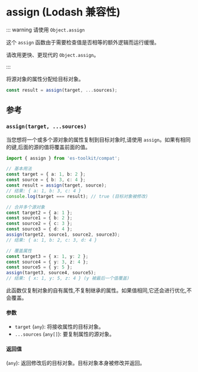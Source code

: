 # assign (Lodash 兼容性)

::: warning 请使用 `Object.assign`

这个 `assign` 函数由于需要检查值是否相等的额外逻辑而运行缓慢。

请改用更快、更现代的 `Object.assign`。

:::

将源对象的属性分配给目标对象。

```typescript
const result = assign(target, ...sources);
```

## 参考

### `assign(target, ...sources)`

当您想将一个或多个源对象的属性复制到目标对象时,请使用 `assign`。如果有相同的键,后面的源的值将覆盖前面的值。

```typescript
import { assign } from 'es-toolkit/compat';

// 基本用法
const target = { a: 1, b: 2 };
const source = { b: 3, c: 4 };
const result = assign(target, source);
// 结果: { a: 1, b: 3, c: 4 }
console.log(target === result); // true (目标对象被修改)

// 合并多个源对象
const target2 = { a: 1 };
const source1 = { b: 2 };
const source2 = { c: 3 };
const source3 = { d: 4 };
assign(target2, source1, source2, source3);
// 结果: { a: 1, b: 2, c: 3, d: 4 }

// 覆盖属性
const target3 = { x: 1, y: 2 };
const source4 = { y: 3, z: 4 };
const source5 = { y: 5 };
assign(target3, source4, source5);
// 结果: { x: 1, y: 5, z: 4 } (y 被最后一个值覆盖)
```

此函数仅复制对象的自有属性,不复制继承的属性。如果值相同,它还会进行优化,不会覆盖。

#### 参数

- `target` (`any`): 将接收属性的目标对象。
- `...sources` (`any[]`): 要复制属性的源对象。

#### 返回值

(`any`): 返回修改后的目标对象。目标对象本身被修改并返回。
